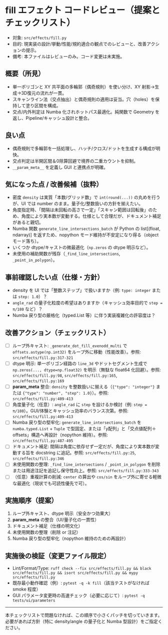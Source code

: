# fill エフェクト コードレビュー（提案とチェックリスト）

- 対象: `src/effects/fill.py`
- 目的: 現実装の設計/挙動/性能/規約適合の観点でのレビューと、改善アクションの提示。
- 備考: 本ファイルはレビューのみ。コード変更は未実施。

## 概要（所見）
- 単一ポリゴンと XY 共平面の多輪郭（偶奇規則）を使い分け、XY 射影→生成→3D復元の流れが一貫。
- スキャンライン法（交点抽出）と偶奇規則の適用は妥当。穴（holes）を保持して塗り区間を構成。
- 交点/内外判定は Numba 化されホットパス最適化。純関数で Geometry を返し、Pipeline/キャッシュ設計と整合。

## 良い点
- 偶奇規則で多輪郭を一括処理し、ハッチ/クロス/ドットを生成する構成が明快。
- 交点判定は半開区間＆0除算回避で境界の二重カウントを抑制。
- `__param_meta__` を定義し GUI と連携点が明確。

## 気になった点 / 改善候補（抜粋）
- 密度 `density` は実質「本数/グリッド数」で `int(round(...))` の丸めを行うが、UI では number のまま。量子化/整数扱いの方針を揃えたい。
- 角度指定時、「間隔は未回転の高さで一定」「スキャン範囲は回転後」のため、角度により実本数が変動する。仕様として合理だが、ドキュメント補足があると親切。
- Numba 関数 `generate_line_intersections_batch` が Python の list[(float, ndarray)] を返すため、nopython モード維持が不安定になり得る（object モード落ち）。
- いくつか dtype/キャストの微最適化（`np.zeros` の dtype 明示など）。
- 未使用の補助関数が残存（`_find_line_intersections`, `_point_in_polygon`）。

## 事前確認したい点（仕様・方針）
- density を UI では「整数ステップ」で扱いますか（例: `type: integer` または `step: 1.0`）？
- `angle_rad` の量子化粒度の希望はありますか（キャッシュ効率目的で `step = π/180` など）？
- Numba 戻り型の厳格化（typed.List 等）に伴う実装複雑化の許容度は？

## 改善アクション（チェックリスト）
- [ ] ループ外キャスト: `_generate_dot_fill_evenodd_multi` で `offsets.astype(np.int32)` をループ外に移動（性能改善）。参照: `src/effects/fill.py:317-321`
- [ ] dtype 明示: 単一ポリゴン経路の `line_3d` やドットセグメント生成で `np.zeros(..., dtype=np.float32)` を明示（無駄な float64 化回避）。参照: `src/effects/fill.py:98`, `src/effects/fill.py:165`, `src/effects/fill.py:169`
- [ ] __param_meta__ 整合: `density` を整数扱いに揃える（`{"type": "integer"}` または `{"type": "number", "step": 1.0}`）。参照: `src/effects/fill.py:409-413`
- [ ] 角度量子化（任意）: `angle_rad` に `step` を設けるか検討（例: `step = π/180`）。GUI/体験とキャッシュ効率のバランス次第。参照: `src/effects/fill.py:409-413`
- [ ] Numba 戻り型の堅牢化: `generate_line_intersections_batch` を `numba.typed.List` + `Tuple` で型固定、または「y配列」と「交点値配列＋offsets」構造へ再設計（nopython 維持）。参照: `src/effects/fill.py:487-495`
- [ ] ドキュメント補足: 間隔は角度に依存せず一定だが、角度により実本数が変動する旨を docstring に追記。参照: `src/effects/fill.py:25`, `src/effects/fill.py:346`
- [ ] 未使用関数の整理: `_find_line_intersections` / `_point_in_polygon` を削除または用途注記を追記し保守性向上。参照: `src/effects/fill.py:333-343`
- [ ] （任意）重複計算の削減: `center` の算出や `cos/sin` をループ外に寄せる軽微な最適化（現状でも可読性優先で可）。

## 実施順序（提案）
1) ループ外キャスト、dtype 明示（安全かつ効果大）
2) __param_meta__ の整合（UI/量子化の一貫性）
3) ドキュメント補足（仕様の明文化）
4) 未使用関数の整理（削除 or 注記）
5) Numba 戻り型の堅牢化（nopython 維持のための再設計）

## 実施後の検証（変更ファイル限定）
- Lint/Format/Type: `ruff check --fix src/effects/fill.py && black src/effects/fill.py && isort src/effects/fill.py && mypy src/effects/fill.py`
- 既存最小動作確認（例）: `pytest -q -k fill`（該当テストがなければ smoke 程度）
- GUI パラメータ変更時の高速チェック（必要に応じて）: `pytest -q tests/ui/parameters`

---
本チェックリストで問題なければ、この順序で小さくパッチを切っていきます。必要があれば方針（特に density/angle の量子化と Numba 型設計）をご指定ください。

